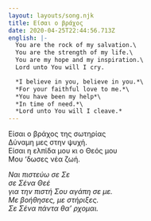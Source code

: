 ```yaml
---
layout: layouts/song.njk
title: Είσαι ο βράχος
date: 2020-04-25T22:44:56.713Z
english: |-
  You are the rock of my salvation.\
  You are the strength of my life.\
  You are my hope and my inspiration.\
  Lord unto You will I cry.

  *I believe in you, believe in you.*\
  *For your faithful love to me.*\
  *You have been my help*\
  *In time of need.*\
  *Lord unto You will I cleave.*
---
```

Είσαι ο βράχος της σωτηρίας\
Δύναμη μες στην ψυχή.\
Είσαι η ελπίδα μου κι ο Θεός μου\
Μου ‘δωσες νέα ζωή.

*Ναι πιστεύω σε Σε\
σε Σένα Θεέ\
για την πιστή Σου αγάπη σε με.\
Με βοήθησες, με στήριξες.\
Σε Σένα πάντα θα’ ρχομαι.*